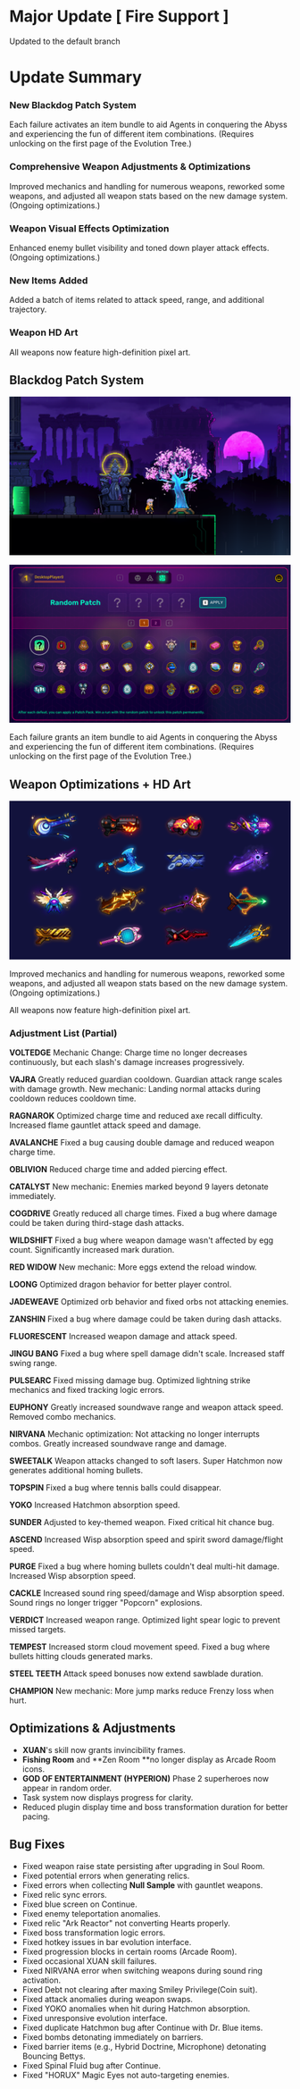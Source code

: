 # Major Update [ Fire Support ]

Updated to the default branch

# Update Summary

### **New Blackdog Patch System**

Each failure activates an item bundle to aid Agents in conquering the Abyss and experiencing the fun of different item combinations. (Requires unlocking on the first page of the Evolution Tree.)

### **Comprehensive Weapon Adjustments & Optimizations**

Improved mechanics and handling for numerous weapons, reworked some weapons, and adjusted all weapon stats based on the new damage system. (Ongoing optimizations.)

### **Weapon Visual Effects Optimization**

Enhanced enemy bullet visibility and toned down player attack effects. (Ongoing optimizations.)

### **New Items Added**

Added a batch of items related to attack speed, range, and additional trajectory.

### **Weapon HD Art**

All weapons now feature high-definition pixel art.

## **Blackdog Patch System**

![image](https://raw.githubusercontent.com/VeewoGames/NA2Announcements/master/announcements/EA_8.18/20250919_212909_6389556371248198929.png)

![image](https://raw.githubusercontent.com/VeewoGames/NA2Announcements/master/announcements/EA_8.18/20250919_212912_329855054415678204.png)

Each failure grants an item bundle to aid Agents in conquering the Abyss and experiencing the fun of different item combinations. (Requires unlocking on the first page of the Evolution Tree.)

## **Weapon Optimizations + HD Art**

![image](https://raw.githubusercontent.com/VeewoGames/NA2Announcements/master/announcements/EA_8.18/20250919_212916_2582769597657242401.png)

Improved mechanics and handling for numerous weapons, reworked some weapons, and adjusted all weapon stats based on the new damage system. (Ongoing optimizations.)

All weapons now feature high-definition pixel art.

### Adjustment List (Partial)

**VOLTEDGE**
Mechanic Change: Charge time no longer decreases continuously, but each slash's damage increases progressively.

**VAJRA**
Greatly reduced guardian cooldown. Guardian attack range scales with damage growth. New mechanic: Landing normal attacks during cooldown reduces cooldown time.

**RAGNAROK**
Optimized charge time and reduced axe recall difficulty. Increased flame gauntlet attack speed and damage.

**AVALANCHE**
Fixed a bug causing double damage and reduced weapon charge time.

**OBLIVION**
Reduced charge time and added piercing effect.

**CATALYST**
New mechanic: Enemies marked beyond 9 layers detonate immediately.

**COGDRIVE**
Greatly reduced all charge times. Fixed a bug where damage could be taken during third-stage dash attacks.

**WILDSHIFT**
Fixed a bug where weapon damage wasn't affected by egg count. Significantly increased mark duration.

**RED WIDOW**
New mechanic: More eggs extend the reload window.

**LOONG**
Optimized dragon behavior for better player control.

**JADEWEAVE**
Optimized orb behavior and fixed orbs not attacking enemies.

**ZANSHIN**
Fixed a bug where damage could be taken during dash attacks.

**FLUORESCENT**
Increased weapon damage and attack speed.

**JINGU BANG**
Fixed a bug where spell damage didn't scale. Increased staff swing range.

**PULSEARC**
Fixed missing damage bug. Optimized lightning strike mechanics and fixed tracking logic errors.

**EUPHONY**
Greatly increased soundwave range and weapon attack speed. Removed combo mechanics.

**NIRVANA**
Mechanic optimization: Not attacking no longer interrupts combos. Greatly increased soundwave range and damage.

**SWEETALK**
Weapon attacks changed to soft lasers. Super Hatchmon now generates additional homing bullets.

**TOPSPIN**
Fixed a bug where tennis balls could disappear.

**YOKO**
Increased Hatchmon absorption speed.

**SUNDER**
Adjusted to key-themed weapon. Fixed critical hit chance bug.

**ASCEND**
Increased Wisp absorption speed and spirit sword damage/flight speed.

**PURGE**
Fixed a bug where homing bullets couldn't deal multi-hit damage. Increased Wisp absorption speed.

**CACKLE**
Increased sound ring speed/damage and Wisp absorption speed. Sound rings no longer trigger "Popcorn" explosions.

**VERDICT**
Increased weapon range. Optimized light spear logic to prevent missed targets.

**TEMPEST**
Increased storm cloud movement speed. Fixed a bug where bullets hitting clouds generated marks.

**STEEL TEETH**
Attack speed bonuses now extend sawblade duration.

**CHAMPION**
New mechanic: More jump marks reduce Frenzy loss when hurt.

## **Optimizations & Adjustments**

* **XUAN**'s skill now grants invincibility frames.
* **Fishing Room** and **Zen Room **no longer display as Arcade Room icons.
* **GOD OF ENTERTAINMENT (HYPERION)** Phase 2 superheroes now appear in random order.
* Task system now displays progress for clarity.
* Reduced plugin display time and boss transformation duration for better pacing.
## **Bug Fixes**

* Fixed weapon raise state persisting after upgrading in Soul Room.
* Fixed potential errors when generating relics.
* Fixed errors when collecting **Null Sample** with gauntlet weapons.
* Fixed relic sync errors.
* Fixed blue screen on Continue.
* Fixed enemy teleportation anomalies.
* Fixed relic "Ark Reactor" not converting Hearts properly.
* Fixed boss transformation logic errors.
* Fixed hotkey issues in bar evolution interface.
* Fixed progression blocks in certain rooms (Arcade Room).
* Fixed occasional XUAN skill failures.
* Fixed NIRVANA error when switching weapons during sound ring activation.
* Fixed Debt not clearing after maxing Smiley Privilege(Coin suit).
* Fixed attack anomalies during weapon swaps.
* Fixed YOKO anomalies when hit during Hatchmon absorption.
* Fixed unresponsive evolution interface.
* Fixed duplicate Hatchmon bug after Continue with Dr. Blue items.
* Fixed bombs detonating immediately on barriers.
* Fixed barrier items (e.g., Hybrid Doctrine, Microphone) detonating Bouncing Bettys.
* Fixed Spinal Fluid bug after Continue.
* Fixed "HORUX" Magic Eyes not auto-targeting enemies.
